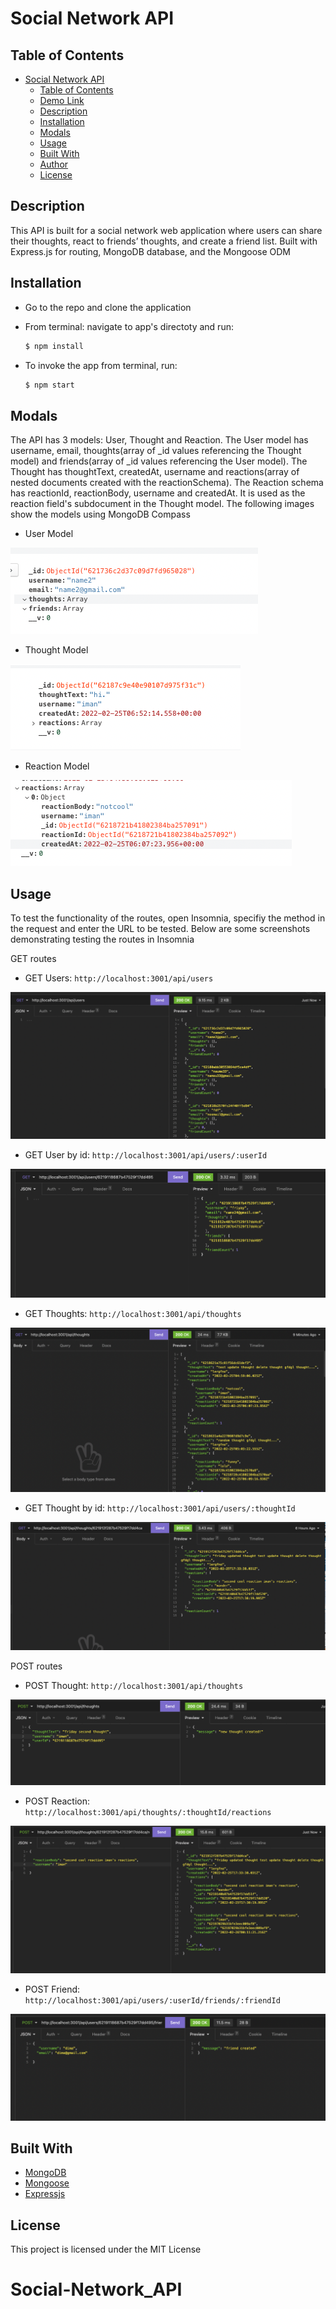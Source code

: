 # Social Network API

## Table of Contents

- [Social Network API](#social-network-api)
  - [Table of Contents](#table-of-contents)
  - [Demo Link](#demo-link)
  - [Description](#description)
  - [Installation](#installation)
  - [Modals](#modals)
  - [Usage](#usage)
  - [Built With](#built-with)
  - [Author](#author)
  - [License](#license)

## Description

This API is built for a social network web application where users can share their thoughts, react to friends’ thoughts, and create a friend list. Built with Express.js for routing, MongoDB database, and the Mongoose ODM

## Installation

- Go to the repo and clone the application

- From terminal: navigate to app's directoty and run:

  ```md
  $ npm install
  ```

- To invoke the app from terminal, run:

  ```md
  $ npm start
  ```

## Modals

The API has 3 models: User, Thought and Reaction. The User model has username, email, thoughts(array of \_id values referencing the Thought model) and friends(array of \_id values referencing the User model). The Thought has thoughtText, createdAt, username and reactions(array of nested documents created with the reactionSchema). The Reaction schema has reactionId, reactionBody, username and createdAt. It is used as the reaction field's subdocument in the Thought model. The following images show the models using MongoDB Compass

- User Model

![User](/images/usermodel.png)

- Thought Model

![Thought](/images/thoughtmodel.png)

- Reaction Model

![Reaction](/images/reactions.png)

## Usage

To test the functionality of the routes, open Insomnia, specifiy the method in the request and enter the URL to be tested. Below are some screenshots demonstrating testing the routes in Insomnia

GET routes

- GET Users: `http://localhost:3001/api/users`

![Users](./images/getusers.png)

- GET User by id: `http://localhost:3001/api/users/:userId`

![Usersid](./images/userbyid.png)

- GET Thoughts: `http://localhost:3001/api/thoughts`

![Thoughts](./images/getthoughts.png)

- GET Thought by id: `http://localhost:3001/api/users/:thoughtId`

![Thoughtid](./images/thoughtid.png)

POST routes

- POST Thought: `http://localhost:3001/api/thoughts`

![PostThought](./images/postthought.png)

- POST Reaction: `http://localhost:3001/api/thoughts/:thoughtId/reactions`

![PostReaction](./images/postreaction.png)

- POST Friend: `http://localhost:3001/api/users/:userId/friends/:friendId`

![PostFriend](./images/postfriend.png)

## Built With

- [MongoDB](https://docs.mongodb.com/)
- [Mongoose](https://www.npmjs.com/package/mongoose)
- [Expressjs](https://expressjs.com/)

## License

This project is licensed under the MIT License
# Social-Network_API
